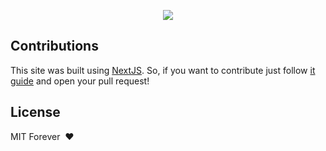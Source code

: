 <p align="center">
  <img src="https://cdn-std.dprcdn.net/files/acc_649651/wUrkVT" />
</p>

## Contributions

This site was built using [NextJS](https://nextjs.org/). So, if you want to contribute just follow [it guide](https://nextjs.org/docs/#setup) and open your pull request!

## License

MIT Forever ️ :heart:
